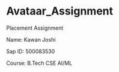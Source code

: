 # Avataar_Assignment
 Placement Assignment

 Name: Kawan Joshi
 
 Sap ID: 500083530
 
 Course: B.Tech CSE AI/ML
